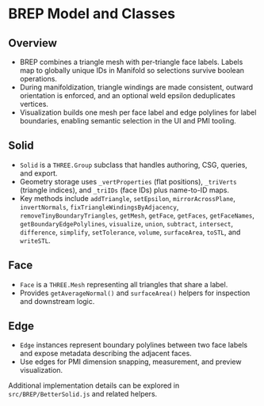 # BREP Model and Classes

## Overview
- BREP combines a triangle mesh with per-triangle face labels. Labels map to globally unique IDs in Manifold so selections survive boolean operations.
- During manifoldization, triangle windings are made consistent, outward orientation is enforced, and an optional weld epsilon deduplicates vertices.
- Visualization builds one mesh per face label and edge polylines for label boundaries, enabling semantic selection in the UI and PMI tooling.

## Solid
- `Solid` is a `THREE.Group` subclass that handles authoring, CSG, queries, and export.
- Geometry storage uses `_vertProperties` (flat positions), `_triVerts` (triangle indices), and `_triIDs` (face IDs) plus name-to-ID maps.
- Key methods include `addTriangle`, `setEpsilon`, `mirrorAcrossPlane`, `invertNormals`, `fixTriangleWindingsByAdjacency`, `removeTinyBoundaryTriangles`, `getMesh`, `getFace`, `getFaces`, `getFaceNames`, `getBoundaryEdgePolylines`, `visualize`, `union`, `subtract`, `intersect`, `difference`, `simplify`, `setTolerance`, `volume`, `surfaceArea`, `toSTL`, and `writeSTL`.

## Face
- `Face` is a `THREE.Mesh` representing all triangles that share a label.
- Provides `getAverageNormal()` and `surfaceArea()` helpers for inspection and downstream logic.

## Edge
- `Edge` instances represent boundary polylines between two face labels and expose metadata describing the adjacent faces.
- Use edges for PMI dimension snapping, measurement, and preview visualization.

Additional implementation details can be explored in `src/BREP/BetterSolid.js` and related helpers.
